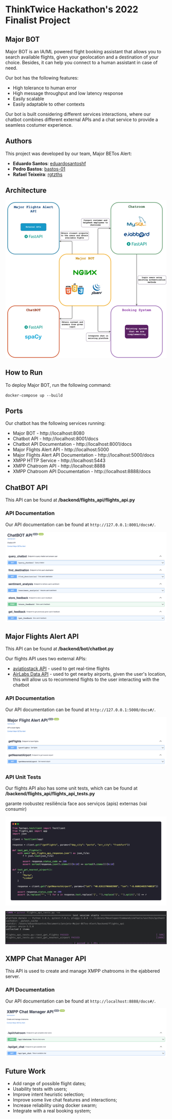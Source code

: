 # ThinkTwice Hackathon's 2022 Finalist Project

## Major BOT

Major BOT is an IA/ML powered flight booking assistant that allows you to search available flights, given your geolocation and a destination of your choice. Besides, it can help you connect to a human assistant in case of need.

Our bot has the following features:
* High tolerance to human error
* High message throughput and low latency response
* Easily scalable
* Easily adaptable to other contexts

Our bot is built considering different services interactions, where our chatbot combines different external APIs and a chat service to provide a seamless costumer experience.

## Authors

This project was developed by our team, Major BETos Alert:
* **Eduardo Santos**: [eduardosantoshf](https://github.com/eduardosantoshf)
* **Pedro Bastos**: [bastos-01](https://github.com/bastos-01)
* **Rafael Teixeira**: [rgtzths](https://github.com/rgtzths)

## Architecture

![Major BOT Architecture](/images/majorBOT_architecture_diagram_tt.png)

## How to Run

To deploy Major BOT, run the following command:

`docker-compose up --build`

## Ports
Our chatbot has the following services running:
* Major BOT - http://localhost:8080
* Chatbot API - http://localhost:8001/docs
* Chatbot API Documentation - http://localhost:8001/docs
* Major Flights Alert API - http://localhost:5000
* Major Flights Alert API Documentation - http://localhost:5000/docs
* XMPP HTTP Service - http://localhost:5443 
* XMPP Chatroom API - http://localhost:8888
* XMPP Chatroom API Documentation - http://localhost:8888/docs

## ChatBOT API

This API can be found at **/backend/flights_api/flights_api.py**

### API Documentation

Our API documentation can be found at `http://127.0.0.1:8001/docs#/`.

![Major Flight Alert API](/images/chatBOT_api.png)

## Major Flights Alert API

This API can be found at **/backend/bot/chatbot.py** 

Our flights API uses two external APIs:
* [aviatiostack API](https://aviationstack.com/) - used to get real-time flights 
* [AirLabs Data API](https://airlabs.co/) - used to get nearby airports, given the user's location, this will allow us to recommend flights to the user interacting with the chatbot

### API Documentation

Our API documentation can be found at `http://127.0.0.1:5000/docs#/`.

![Major Flight Alert API](/images/major_flight_alert_api.png)

### API Unit Tests

Our flights API also has some unit tests, which can be found at **/backend/flights_api/flights_api_tests.py**

garante roobustez resiliência face aos serviços (apis) externas (vai consumir)

![Major Flight Alert API Unit Tests](/images/flights_api_test_code.png)

![Major Flight Alert API Unit Tests Results](/images/unit_tests.png)

## XMPP Chat Manager API

This API is used to create and manage XMPP chatrooms in the ejabbered server.

### API Documentation

Our API documentation can be found at `http://localhost:8888/docs#/`.

![XMPP Chat Manager API](/images/XMPP_documentation.png)

## Future Work

* Add range of possible flight dates;
* Usability tests with users;
* Improve intent heuristic selection;
* Improve some live chat features and interactions;
* Increase reliability using docker swarm;
* Integrate with a real booking system;
